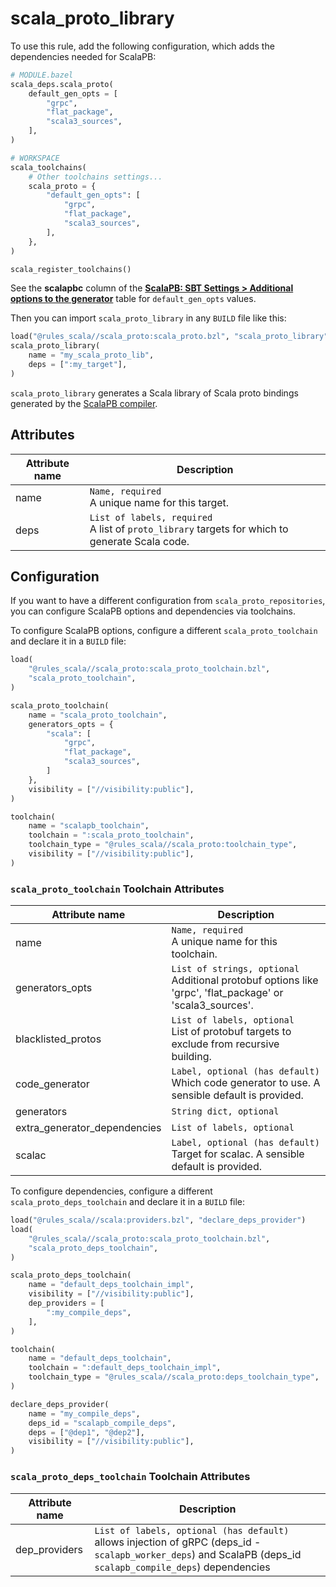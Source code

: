 # scala_proto_library

To use this rule, add the following configuration, which adds the dependencies
needed for ScalaPB:

```py
# MODULE.bazel
scala_deps.scala_proto(
    default_gen_opts = [
        "grpc",
        "flat_package",
        "scala3_sources",
    ],
)
```

```py
# WORKSPACE
scala_toolchains(
    # Other toolchains settings...
    scala_proto = {
        "default_gen_opts": [
            "grpc",
            "flat_package",
            "scala3_sources",
        ],
    },
)

scala_register_toolchains()
```

See the __scalapbc__ column of the [__ScalaPB: SBT Settings > Additional options
to the generator__](
https://scalapb.github.io/docs/sbt-settings#additional-options-to-the-generator
) table for `default_gen_opts` values.

Then you can import `scala_proto_library` in any `BUILD` file like this:

```py
load("@rules_scala//scala_proto:scala_proto.bzl", "scala_proto_library")
scala_proto_library(
    name = "my_scala_proto_lib",
    deps = [":my_target"],
)
```

`scala_proto_library` generates a Scala library of Scala proto bindings
generated by the [ScalaPB compiler](https://github.com/scalapb/ScalaPB).

## Attributes

| Attribute name        | Description                                           |
| --------------------- | ----------------------------------------------------- |
| name                  | `Name, required`<br/>A unique name for this target. |
| deps                  | `List of labels, required`<br/>A list of `proto_library` targets for which to generate Scala code. |

## Configuration

If you want to have a different configuration from `scala_proto_repositories`,
you can configure ScalaPB options and dependencies via toolchains.

To configure ScalaPB options, configure a different `scala_proto_toolchain` and declare it in a `BUILD` file:

```py
load(
    "@rules_scala//scala_proto:scala_proto_toolchain.bzl",
    "scala_proto_toolchain",
)

scala_proto_toolchain(
    name = "scala_proto_toolchain",
    generators_opts = {
        "scala": [
            "grpc",
            "flat_package",
            "scala3_sources",
        ]
    },
    visibility = ["//visibility:public"],
)

toolchain(
    name = "scalapb_toolchain",
    toolchain = ":scala_proto_toolchain",
    toolchain_type = "@rules_scala//scala_proto:toolchain_type",
    visibility = ["//visibility:public"],
)
```

### `scala_proto_toolchain` Toolchain Attributes

| Attribute name                | Description                                           |
| ----------------------------- | ----------------------------------------------------- |
| name                          | `Name, required`<br/>A unique name for this toolchain. |
| generators_opts                | `List of strings, optional`<br/>Additional protobuf options like 'grpc', 'flat_package' or 'scala3_sources'. |
| blacklisted_protos            | `List of labels, optional`<br/>List of protobuf targets to exclude from recursive building. |
| code_generator                | `Label, optional (has default)`<br/>Which code generator to use. A sensible default is provided. |
| generators                    | `String dict, optional` |
| extra_generator_dependencies  | `List of labels, optional` |
| scalac                        | `Label, optional (has default)`<br/>Target for scalac. A sensible default is provided. |

To configure dependencies, configure a different `scala_proto_deps_toolchain` and declare it in a `BUILD` file:

```py
load("@rules_scala//scala:providers.bzl", "declare_deps_provider")
load(
    "@rules_scala//scala_proto:scala_proto_toolchain.bzl",
    "scala_proto_deps_toolchain",
)

scala_proto_deps_toolchain(
    name = "default_deps_toolchain_impl",
    visibility = ["//visibility:public"],
    dep_providers = [
        ":my_compile_deps",
    ],
)

toolchain(
    name = "default_deps_toolchain",
    toolchain = ":default_deps_toolchain_impl",
    toolchain_type = "@rules_scala//scala_proto:deps_toolchain_type",
)

declare_deps_provider(
    name = "my_compile_deps",
    deps_id = "scalapb_compile_deps",
    deps = ["@dep1", "@dep2"],
    visibility = ["//visibility:public"],
)
```

### `scala_proto_deps_toolchain` Toolchain Attributes

| Attribute name                | Description                                           |
| ----------------------------- | ----------------------------------------------------- |
| dep_providers                 | `List of labels, optional (has default)`<br/>allows injection of gRPC (deps_id - `scalapb_worker_deps`) and ScalaPB (deps_id `scalapb_compile_deps`) dependencies |

